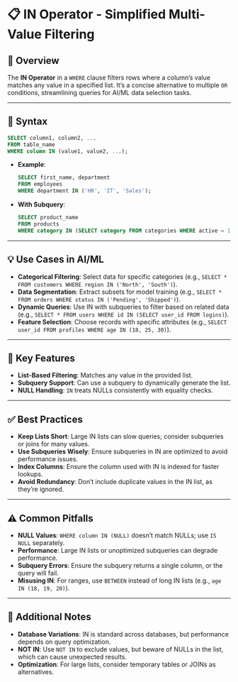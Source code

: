 # 📋 IN Operator - Simplified Multi-Value Filtering

## 🌟 Overview

The **IN Operator** in a `WHERE` clause filters rows where a column’s value matches any value in a specified list. It’s a concise alternative to multiple `OR` conditions, streamlining queries for AI/ML data selection tasks.

---

## 📜 Syntax

```sql
SELECT column1, column2, ...
FROM table_name
WHERE column IN (value1, value2, ...);
```

- **Example**:
  ```sql
  SELECT first_name, department
  FROM employees
  WHERE department IN ('HR', 'IT', 'Sales');
  ```
- **With Subquery**:
  ```sql
  SELECT product_name
  FROM products
  WHERE category IN (SELECT category FROM categories WHERE active = 1);
  ```

---

## 💡 Use Cases in AI/ML

- **Categorical Filtering**: Select data for specific categories (e.g., `SELECT * FROM customers WHERE region IN ('North', 'South')`).
- **Data Segmentation**: Extract subsets for model training (e.g., `SELECT * FROM orders WHERE status IN ('Pending', 'Shipped')`).
- **Dynamic Queries**: Use IN with subqueries to filter based on related data (e.g., `SELECT * FROM users WHERE id IN (SELECT user_id FROM logins)`).
- **Feature Selection**: Choose records with specific attributes (e.g., `SELECT user_id FROM profiles WHERE age IN (18, 25, 30)`).

---

## 🔑 Key Features

- **List-Based Filtering**: Matches any value in the provided list.
- **Subquery Support**: Can use a subquery to dynamically generate the list.
- **NULL Handling**: `IN` treats NULLs consistently with equality checks.

---

## ✅ Best Practices

- **Keep Lists Short**: Large IN lists can slow queries; consider subqueries or joins for many values.
- **Use Subqueries Wisely**: Ensure subqueries in IN are optimized to avoid performance issues.
- **Index Columns**: Ensure the column used with IN is indexed for faster lookups.
- **Avoid Redundancy**: Don’t include duplicate values in the IN list, as they’re ignored.

---

## ⚠️ Common Pitfalls

- **NULL Values**: `WHERE column IN (NULL)` doesn’t match NULLs; use `IS NULL` separately.
- **Performance**: Large IN lists or unoptimized subqueries can degrade performance.
- **Subquery Errors**: Ensure the subquery returns a single column, or the query will fail.
- **Misusing IN**: For ranges, use `BETWEEN` instead of long IN lists (e.g., `age IN (18, 19, 20)`).

---

## 📝 Additional Notes

- **Database Variations**: IN is standard across databases, but performance depends on query optimization.
- **NOT IN**: Use `NOT IN` to exclude values, but beware of NULLs in the list, which can cause unexpected results.
- **Optimization**: For large lists, consider temporary tables or JOINs as alternatives.